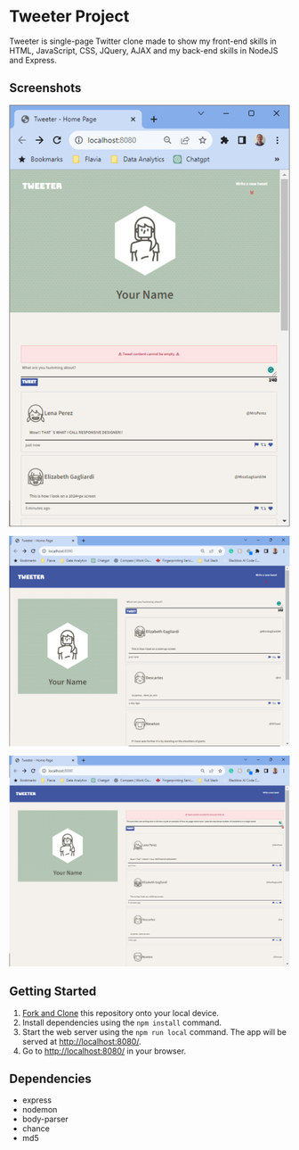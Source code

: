 # Tweeter Project

Tweeter is single-page Twitter clone made to show my front-end skills in HTML, JavaScript, CSS, JQuery, AJAX and my back-end skills in NodeJS and Express.

## Screenshots

!["Screenshot of tweet in screen smaller than 1024px with empty tweet box alert"](https://github.com/Matheus-Oliveira-Chaves/tweeter/blob/master/public/docs/1024-%20and%20empty%20alert.png)

!["Screenshot of tweet in screen bigger than 1024px"](https://github.com/Matheus-Oliveira-Chaves/tweeter/blob/master/public/docs/1024%2Bscreen.png)

!["Screenshot of tweeter in screen bigger than 1024px with alert for exceed number of characters"](https://github.com/Matheus-Oliveira-Chaves/tweeter/blob/master/public/docs/over%20char%20alert.png)

## Getting Started

1. [Fork and Clone](https://github.com/Matheus-Oliveira-Chaves/tweeter)  this repository onto your local device.
2. Install dependencies using the `npm install` command.
3. Start the web server using the `npm run local` command. The app will be served at <http://localhost:8080/>.
4. Go to <http://localhost:8080/> in your browser.

## Dependencies

- express
- nodemon
- body-parser
- chance
- md5



